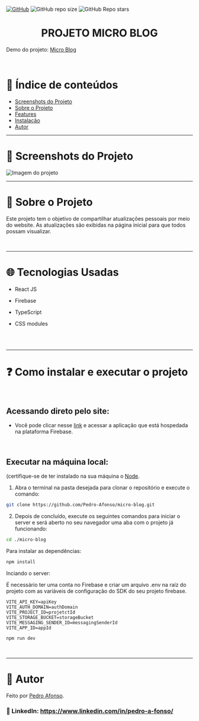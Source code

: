 <a href="./LICENSE">![GitHub](https://img.shields.io/github/license/pedro-afonso/micro-blog?style=plastic)</a>
![GitHub repo size](https://img.shields.io/github/repo-size/pedro-afonso/micro-blog?style=plastic)
![GitHub Repo stars](https://img.shields.io/github/stars/pedro-afonso/micro-blog?color=yellow&style=plastic)

<h1 align="center">PROJETO MICRO BLOG</h1>

Demo do projeto: [Micro Blog](https://micro-blog-98541.web.app)

<br />

# :pushpin: Índice de conteúdos

- [Screenshots do Projeto](#camera_flash-screenshots-do-projeto)
- [Sobre o Projeto](#monocle_face-sobre-o-projeto)
- [Features](#triangular_flag_on_post-features)
- [Instalação](#question-como-instalar-e-executar-o-projeto)
- [Autor](#closed_book-autor)
  <!-- - [Tecnologias](#globe_with_meridians-tecnologias-usadas) -->
  <br />

---

# :camera_flash: Screenshots do Projeto

![Imagem do projeto](https://user-images.githubusercontent.com/50973575/185747212-9191f145-7abe-45d2-a2cd-09bc0e4cc7cb.png)

<!-- ![Imagem do projeto](https://raw.githubusercontent.com/everton-dgn/pizzaria_toffanetto/master/screenshots/mobi.png) -->

<!-- <br />

### Veja o [vídeo de demonstração](https://youtu.be/w6OagSLW28I).

<br /> -->

---

# :monocle_face: Sobre o Projeto

Este projeto tem o objetivo de compartilhar atualizações pessoais por meio do website. As atualizações são exibidas na página inicial para que todos possam visualizar.

<br />

---

# :globe_with_meridians: Tecnologias Usadas

- React JS

- Firebase

- TypeScript

- CSS modules

<br />
<!-- 
--- -->

<!-- # :triangular_flag_on_post: Features -->

<!-- - [x] Funciona offline após o primeiro carregamento online das páginas.
- [x] PWA instalável.
- [x] Persistência de todos os dados da aplicação.
- [x] Navegação de telas por steps no checkout.
- [x] Layout responsivo testado em Google Chrome, Microsoft Edge e Firefox (mobile - android e desktop - windows).
- [x] Cardápio de pizzas com recomendação do dia e adicionais com dados obtidos via api.
- [x] Sistema de pontuação de bônus para seleção de pedidos com a recomendação do dia.
- [x] Carrinho de pedido com interação do mascote ao escolher o tamanho da pizza.
- [x] Formulário de coleta de dados para geração do pedido de pedido.
- [x] Busca por cep em até 3 servidores para autocompletar os campos do endereço.
- [x] Validação por cookies nas páginas do checkout para não pular etapas.
- [x] Envio de pedido formatado e completo pelo WhatsApp. -->

<br />

---

# :question: Como instalar e executar o projeto

<br />

## Acessando direto pelo site:

- Você pode clicar nesse [link](https://micro-blog-98541.web.app) e acessar a aplicação que está hospedada na plataforma Firebase.

<br />

## Executar na máquina local:

(certifique-se de ter instalado na sua máquina o [Node](https://nodejs.org/en/).

1. Abra o terminal na pasta desejada para clonar o repositório e execute o comando:

```bash
git clone https://github.com/Pedro-Afonso/micro-blog.git
```

2. Depois de concluído, execute os seguintes comandos para iniciar o server e será aberto no seu navegador uma aba com o projeto já funcionando:

```bash
cd ./micro-blog
```

Para instalar as dependências:

```bash
npm install
```

Inciando o server:

É necessário ter uma conta no Firebase e criar um arquivo .env na raíz do projeto com as variáveis de configuração do SDK do seu projeto firebase.

```
VITE_API_KEY=apiKey
VITE_AUTH_DOMAIN=authDomain
VITE_PROJECT_ID=projetctId
VITE_STORAGE_BUCKET=storageBucket
VITE_MESSAGING_SENDER_ID=messagingSenderId
VITE_APP_ID=appId
```

```bash
npm run dev
```

<br />

---

# :closed_book: Autor

Feito por [Pedro Afonso](https://github.com/pedro-afonso).

### :link: LinkedIn: https://www.linkedin.com/in/pedro-a-fonso/
